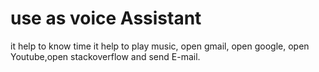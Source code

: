 # use as voice Assistant
it help to know time
it help to play music, open gmail, open google, open Youtube,open stackoverflow and send E-mail.